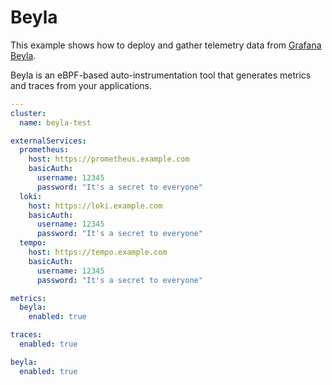 # Beyla

This example shows how to deploy and gather telemetry data from [Grafana Beyla](https://grafana.com/oss/beyla-ebpf/).

Beyla is an eBPF-based auto-instrumentation tool that generates metrics and traces from your applications.

```yaml
---
cluster:
  name: beyla-test

externalServices:
  prometheus:
    host: https://prometheus.example.com
    basicAuth:
      username: 12345
      password: "It's a secret to everyone"
  loki:
    host: https://loki.example.com
    basicAuth:
      username: 12345
      password: "It's a secret to everyone"
  tempo:
    host: https://tempo.example.com
    basicAuth:
      username: 12345
      password: "It's a secret to everyone"

metrics:
  beyla:
    enabled: true

traces:
  enabled: true

beyla:
  enabled: true
```
